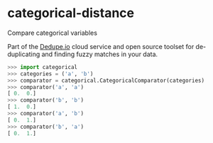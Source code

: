 categorical-distance
====================

Compare categorical variables

Part of the [Dedupe.io](https://dedupe.io/) cloud service and open source toolset for de-duplicating and finding fuzzy matches in your data.

```python
>>> import categorical
>>> categories = ('a', 'b')
>>> comparator = categorical.CategoricalComparator(categories)
>>> comparator('a', 'a')
[ 0.  0.]
>>> comparator('b', 'b')
[ 1.  0.]
>>> comparator('a', 'b')
[ 0.  1.]
>>> comparator('b', 'a')
[ 0.  1.]
```

